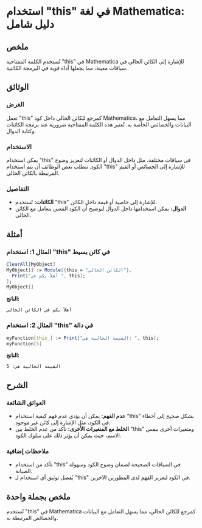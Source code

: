 <!--
Meta Description: # استخدام "this" في لغة Mathematica: دليل شامل ## ملخص تُستخدم الكلمة المفتاحية "this" في Mathematica للإشارة إلى الكائن الحالي في سياقات معينة، مما ي...
Meta Keywords: استخدام, الحالي, mathematica, الكود, إلى
-->

# استخدام "this" في لغة Mathematica: دليل شامل

## ملخص
تُستخدم الكلمة المفتاحية "this" في Mathematica للإشارة إلى الكائن الحالي في سياقات معينة، مما يجعلها أداة قوية في البرمجة الكائنية.

## الوثائق
### الغرض
تعمل "this" كمرجع للكائن الحالي داخل كود Mathematica، مما يسهل التعامل مع البيانات والخصائص الخاصة به. تُعتبر هذه الكلمة المفتاحية ضرورية عند برمجة الكائنات وكتابة الدوال.

### الاستخدام
يمكن استخدام "this" في سياقات مختلفة، مثل داخل الدوال أو الكائنات لتعزيز وضوح الكود. تتطلب بعض الوظائف أن يتم استخدام "this" للإشارة إلى الخصائص أو القيم المرتبطة بالكائن الحالي.

### التفاصيل
- **الكائنات:** تُستخدم "this" للإشارة إلى خاصية أو قيمة داخل الكائن.
- **الدوال:** يمكن استخدامها داخل الدوال لتوضيح أن الكود المعني يتعامل مع الكائن الحالي.

## أمثلة
### المثال 1: استخدام "this" في كائن بسيط
```mathematica
ClearAll[MyObject]
MyObject[] := Module[{this = "الكائن الحالي"},
  Print["أهلاً بكم في ", this];
];
MyObject[]
```
**الناتج:**
```
أهلاً بكم في الكائن الحالي
```

### المثال 2: استخدام "this" في دالة
```mathematica
myFunction[this_] := Print["القيمة الحالية هي: ", this];
myFunction[5]
```
**الناتج:**
```
القيمة الحالية هي: 5
```

## الشرح
### العوائق الشائعة
- **عدم الفهم:** يمكن أن يؤدي عدم فهم كيفية استخدام "this" بشكل صحيح إلى أخطاء في الكود، مثل الإشارة إلى كائن غير موجود.
- **الخلط مع المتغيرات الأخرى:** تأكد من عدم الخلط بين "this" ومتغيرات أخرى بنفس الاسم، حيث يمكن أن يؤثر ذلك على سلوك الكود.

### ملاحظات إضافية
- تأكد من استخدام "this" في السياقات الصحيحة لضمان وضوح الكود وسهولة الصيانة.
- يُفضل توثيق أي استخدام لـ "this" في الكود لتعزيز الفهم لدى المطورين الآخرين.

## ملخص بجملة واحدة
تُستخدم "this" في Mathematica كمرجع للكائن الحالي، مما يسهل التعامل مع البيانات والخصائص المرتبطة به.